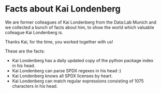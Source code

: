 # Facts about Kai Londenberg

We are former colleagues of Kai Londenberg from the Data:Lab Munich and we collected a bunch of facts about him, to show the world which valuable colleague Kai Londenberg is. 

Thanks Kai, for the time, you worked together with us!

These are the facts:

* Kai Londenberg has a daily updated copy of the python package index in his head. 
* Kai Londenberg can parse SPDX regexes in his head :)
* Kai Londenberg knows all SPDX licenses by heart.
* Kai Londenberg can match regular expressions consisting of 1075 characters in his head.
